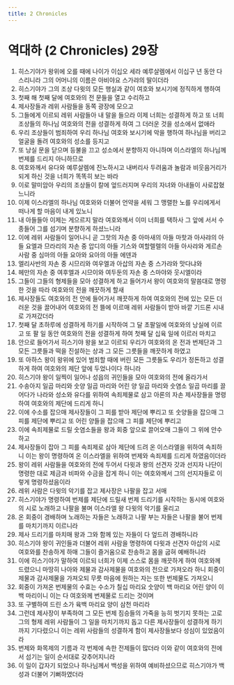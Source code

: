 ```yaml
---
title: 2 Chronicles
---
```


# 역대하 (2 Chronicles) 29장
1. 히스기야가 왕위에 오를 때에 나이가 이십오 세라 예루살렘에서 이십구 년 동안 다스리니라 그의 어머니의 이름은 아비야요 스가랴의 딸이더라
1. 히스기야가 그의 조상 다윗의 모든 행실과 같이 여호와 보시기에 정직하게 행하여
1. 첫째 해 첫째 달에 여호와의 전 문들을 열고 수리하고
1. 제사장들과 레위 사람들을 동쪽 광장에 모으고
1. 그들에게 이르되 레위 사람들아 내 말을 들으라 이제 너희는 성결하게 하고 또 너희 조상들의 하나님 여호와의 전을 성결하게 하여 그 더러운 것을 성소에서 없애라
1. 우리 조상들이 범죄하여 우리 하나님 여호와 보시기에 악을 행하여 하나님을 버리고 얼굴을 돌려 여호와의 성소를 등지고
1. 또 낭실 문을 닫으며 등불을 끄고 성소에서 분향하지 아니하며 이스라엘의 하나님께 번제를 드리지 아니하므로
1. 여호와께서 유다와 예루살렘에 진노하시고 내버리사 두려움과 놀람과 비웃음거리가 되게 하신 것을 너희가 똑똑히 보는 바라
1. 이로 말미암아 우리의 조상들이 칼에 엎드러지며 우리의 자녀와 아내들이 사로잡혔느니라
1. 이제 이스라엘의 하나님 여호와와 더불어 언약을 세워 그 맹렬한 노를 우리에게서 떠나게 할 마음이 내게 있노니
1. 내 아들들아 이제는 게으르지 말라 여호와께서 이미 너희를 택하사 그 앞에 서서 수종들어 그를 섬기며 분향하게 하셨느니라
1. 이에 레위 사람들이 일어나니 곧 그핫의 자손 중 아마새의 아들 마핫과 아사랴의 아들 요엘과 므라리의 자손 중 압디의 아들 기스와 여할렐렐의 아들 아사랴와 게르손 사람 중 심마의 아들 요아와 요아의 아들 에덴과
1. 엘리사반의 자손 중 시므리와 여우엘과 아삽의 자손 중 스가랴와 맛다냐와
1. 헤만의 자손 중 여후엘과 시므이와 여두둔의 자손 중 스마야와 웃시엘이라
1. 그들이 그들의 형제들을 모아 성결하게 하고 들어가서 왕이 여호와의 말씀대로 명령한 것을 따라 여호와의 전을 깨끗하게 할새
1. 제사장들도 여호와의 전 안에 들어가서 깨끗하게 하여 여호와의 전에 있는 모든 더러운 것을 끌어내어 여호와의 전 뜰에 이르매 레위 사람들이 받아 바깥 기드론 시내로 가져갔더라
1. 첫째 달 초하루에 성결하게 하기를 시작하여 그 달 초팔일에 여호와의 낭실에 이르고 또 팔 일 동안 여호와의 전을 성결하게 하여 첫째 달 십육 일에 이르러 마치고
1. 안으로 들어가서 히스기야 왕을 보고 이르되 우리가 여호와의 온 전과 번제단과 그 모든 그릇들과 떡을 진설하는 상과 그 모든 그릇들을 깨끗하게 하였고
1. 또 아하스 왕이 왕위에 있어 범죄할 때에 버린 모든 그릇들도 우리가 정돈하고 성결하게 하여 여호와의 제단 앞에 두었나이다 하니라
1. 히스기야 왕이 일찍이 일어나 성읍의 귀인들을 모아 여호와의 전에 올라가서
1. 수송아지 일곱 마리와 숫양 일곱 마리와 어린 양 일곱 마리와 숫염소 일곱 마리를 끌어다가 나라와 성소와 유다를 위하여 속죄제물로 삼고 아론의 자손 제사장들을 명령하여 여호와의 제단에 드리게 하니
1. 이에 수소를 잡으매 제사장들이 그 피를 받아 제단에 뿌리고 또 숫양들을 잡으매 그 피를 제단에 뿌리고 또 어린 양들을 잡으매 그 피를 제단에 뿌리고
1. 이에 속죄제물로 드릴 숫염소들을 왕과 회중 앞으로 끌어오매 그들이 그 위에 안수하고
1. 제사장들이 잡아 그 피를 속죄제로 삼아 제단에 드려 온 이스라엘을 위하여 속죄하니 이는 왕이 명령하여 온 이스라엘을 위하여 번제와 속죄제를 드리게 하였음이더라
1. 왕이 레위 사람들을 여호와의 전에 두어서 다윗과 왕의 선견자 갓과 선지자 나단이 명령한 대로 제금과 비파와 수금을 잡게 하니 이는 여호와께서 그의 선지자들로 이렇게 명령하셨음이라
1. 레위 사람은 다윗의 악기를 잡고 제사장은 나팔을 잡고 서매
1. 히스기야가 명령하여 번제를 제단에 드릴새 번제 드리기를 시작하는 동시에 여호와의 시로 노래하고 나팔을 불며 이스라엘 왕 다윗의 악기를 울리고
1. 온 회중이 경배하며 노래하는 자들은 노래하고 나팔 부는 자들은 나팔을 불어 번제를 마치기까지 이르니라
1. 제사 드리기를 마치매 왕과 그와 함께 있는 자들이 다 엎드려 경배하니라
1. 히스기야 왕이 귀인들과 더불어 레위 사람을 명령하여 다윗과 선견자 아삽의 시로 여호와를 찬송하게 하매 그들이 즐거움으로 찬송하고 몸을 굽혀 예배하니라
1. 이에 히스기야가 말하여 이르되 너희가 이제 스스로 몸을 깨끗하게 하여 여호와께 드렸으니 마땅히 나아와 제물과 감사제물을 여호와의 전으로 가져오라 하니 회중이 제물과 감사제물을 가져오되 무릇 마음에 원하는 자는 또한 번제물도 가져오니
1. 회중이 가져온 번제물의 수효는 수소가 칠십 마리요 숫양이 백 마리요 어린 양이 이백 마리이니 이는 다 여호와께 번제물로 드리는 것이며
1. 또 구별하여 드린 소가 육백 마리요 양이 삼천 마리라
1. 그런데 제사장이 부족하여 그 모든 번제 짐승들의 가죽을 능히 벗기지 못하는 고로 그의 형제 레위 사람들이 그 일을 마치기까지 돕고 다른 제사장들이 성결하게 하기까지 기다렸으니 이는 레위 사람들의 성결하게 함이 제사장들보다 성심이 있었음이라
1. 번제와 화목제의 기름과 각 번제에 속한 전제들이 많더라 이와 같이 여호와의 전에서 섬기는 일이 순서대로 갖추어지니라
1. 이 일이 갑자기 되었으나 하나님께서 백성을 위하여 예비하셨으므로 히스기야가 백성과 더불어 기뻐하였더라